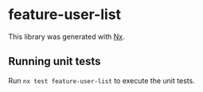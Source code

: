 # feature-user-list

This library was generated with [Nx](https://nx.dev).

## Running unit tests

Run `nx test feature-user-list` to execute the unit tests.
